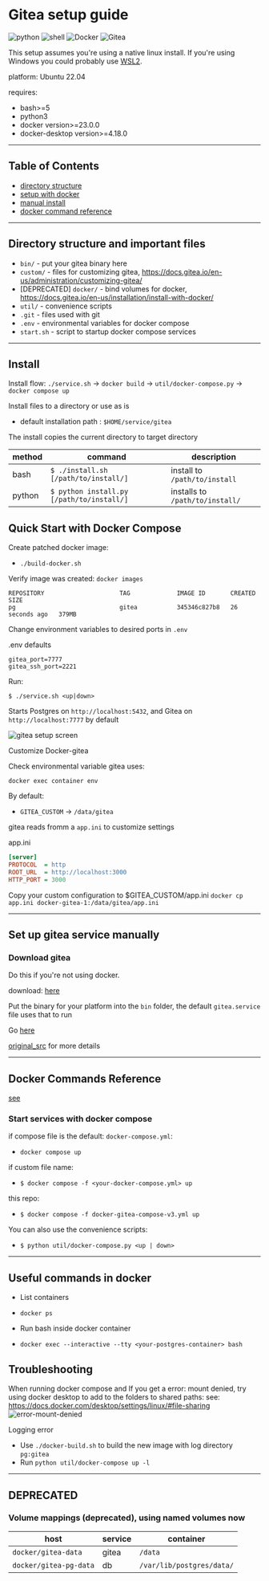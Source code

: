 # Gitea setup guide

![python](https://img.shields.io/badge/language-python-blue)
![shell](https://img.shields.io/badge/language-bash-blue)
![Docker](https://img.shields.io/badge/docker-%230db7ed.svg?style=for-the-badge&logo=docker&logoColor=white)
![Gitea](https://img.shields.io/badge/Gitea-34495E?style=for-the-badge&logo=gitea&logoColor=5D9425)

This setup assumes you're using a native linux install. If you're using Windows you could probably use [WSL2](https://learn.microsoft.com/en-us/windows/wsl/install).

platform: Ubuntu 22.04

requires:
- bash>=5
- python3
- docker version>=23.0.0
- docker-desktop version>=4.18.0

---

## Table of Contents
- [directory structure](#directory-structure)
- [setup with docker](#setup)
- [manual install](#set-up-gitea-service-from-binary)
- [docker command reference](#docker-commands-reference)


---

## Directory structure and important files
- `bin/` - put your gitea binary here
- `custom/` - files for customizing gitea, https://docs.gitea.io/en-us/administration/customizing-gitea/
- [DEPRECATED] `docker/` - bind volumes for docker, https://docs.gitea.io/en-us/installation/install-with-docker/
- `util/` - convenience scripts
- `.git` - files used with git
- `.env` - environmental variables for docker compose
- `start.sh` - script to startup docker compose services

---

## Install

Install flow: `./service.sh` -> `docker build` -> `util/docker-compose.py` -> `docker compose up`

Install files to a directory or use as is
- default installation path :  `$HOME/service/gitea` 

The install copies the current directory to target directory

|method|command|description
|---|---|---|
|bash| `$ ./install.sh [/path/to/install/]`| install to `/path/to/install`|
|python| `$ python install.py [/path/to/install/]`| installs to `/path/to/install/`


## Quick Start with Docker Compose

Create patched docker image:
- `./build-docker.sh`

Verify image was created: `docker images`
```
REPOSITORY                     TAG             IMAGE ID       CREATED          SIZE
pg                             gitea           345346c827b8   26 seconds ago   379MB

```

Change environment variables to desired ports in `.env`

.env defaults
```
gitea_port=7777
gitea_ssh_port=2221
```

Run:
```
$ ./service.sh <up|down>
```
Starts Postgres on `http://localhost:5432`, and Gitea on `http://localhost:7777` by default

![gitea setup screen](content/gitea-setup-screen-00.png)

Customize Docker-gitea

Check environmental variable gitea uses:

`docker exec container env`

By default:
- `GITEA_CUSTOM` -> `/data/gitea`

gitea reads fromm a `app.ini` to customize settings

app.ini
```ini
[server]
PROTOCOL  = http
ROOT_URL  = http://localhost:3000
HTTP_PORT = 3000
```

Copy your custom configuration to $GITEA_CUSTOM/app.ini
`docker cp app.ini docker-gitea-1:/data/gitea/app.ini`

---

## Set up gitea service manually

### Download gitea

Do this if you're not using docker.

download: [here](https://docs.gitea.io/en-us/installation/install-from-binary/)

Put the binary for your platform into the `bin` folder, the default `gitea.service` file uses that to run

Go [here](./setup-gitea-service.md)

[original_src](https://docs.gitea.io/en-us/installation/install-from-binary/) for more details


---

## Docker Commands Reference
[see](https://docs.gitea.io/en-us/installation/install-with-docker/)

### Start services with docker compose

if compose file is the default: `docker-compose.yml`:
- `docker compose up`

if custom file name:
- `$ docker compose -f <your-docker-compose.yml> up`

this repo:
- `$ docker compose -f docker-gitea-compose-v3.yml up` 

You can also use the convenience scripts:
- `$ python util/docker-compose.py <up | down>`


---

## Useful commands in docker

- List containers
- `docker ps`

- Run bash inside docker container
- `docker exec --interactive --tty <your-postgres-container> bash`



## Troubleshooting

When running docker compose and 
If you get a error: mount denied, try using docker desktop to add to the folders to shared paths:
see: https://docs.docker.com/desktop/settings/linux/#file-sharing
![error-mount-denied](content/error-mount-denied-00.png)

Logging error
- Use `./docker-build.sh` to build the new image with log directory `pg:gitea`
- Run `python util/docker-compose up -l`

---


## DEPRECATED
### Volume mappings (deprecated), using named volumes now

| host | service | container |
| --- | --- | --- |
|`docker/gitea-data`| gitea | `/data` |
|`docker/gitea-pg-data`| db | `/var/lib/postgres/data/`|
